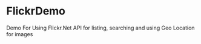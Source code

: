 # FlickrDemo
Demo For Using Flickr.Net API for listing, searching and using Geo Location for images
